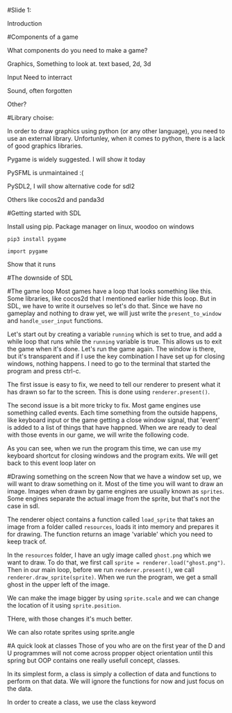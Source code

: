 #Slide 1:

Introduction

#Components of a game

What components do you need to make a game?

Graphics, Something to look at. text based, 2d, 3d

Input Need to interract

Sound, often forgotten

Other?


#Library choise:

In order to draw graphics using python (or any other language), you need to use an external library. 
Unfortunley, when it comes to python, there is a lack of good graphics libraries. 

Pygame is widely suggested. I will show it today

PySFML is unmaintained :(

PySDL2, I will show alternative code for sdl2

Others like cocos2d and panda3d


#Getting started with SDL

Install using pip. Package manager on linux, woodoo on windows

`pip3 install pygame`

`import pygame`

Show that it runs


#The downside of SDL



#The game loop
Most games have a loop that looks something like this. Some libraries, like cocos2d that I mentioned earlier
hide this loop. But in SDL, we have to write it ourselves so let's do that. Since we have no gameplay
and nothing to draw yet, we will just write the `present_to_window` and `handle_user_input` functions.


Let's start out by creating a variable `running` which is set to true, and add a while loop that runs
while the `running` variable is true. This allows us to exit the game when it's done. Let's run the game
again. The window is there, but it's transparent and if I use the key combination I have set up for closing
windows, nothing happens. I need to go to the terminal that started the program and press ctrl-c.

The first issue is easy to fix, we need to tell our renderer to present what it has drawn so far to the 
screen. This is done using `renderer.present()`.

The second issue is a bit more tricky to fix. Most game engines use something called events. Each time 
something from the outside happens, like keyboard input or the game getting a close window signal, that
'event' is added to a list of things that have happned. When we are ready to deal with those events in
our game, we will write the following code.

As you can see, when we run the program this time, we can use my keyboard shortcut for closing windows and 
the program exits. We will get back to this event loop later on


#Drawing something on the screen
Now that we have a window set up, we will want to draw something on it. Most of the time you will want to
draw an image. Images when drawn by game engines are usually known as `sprites`. Some engines separate the
actual image from the sprite, but that's not the case in sdl. 

The renderer object contains a function called `load_sprite` that takes an image from a folder called
`resources`, loads it into memory and prepares it for drawing. The function returns an image 'variable' 
which you need to keep track of. 

In the `resources` folder, I have an ugly image called `ghost.png` which we want to draw. To do that,
we first call `sprite = renderer.load("ghost.png")`. Then in our main loop, before we run `renderer.present()`,
we call `renderer.draw_sprite(sprite)`.  When we run the program, we get a small ghost in the upper left of
the image. 

We can make the image bigger by using `sprite.scale` and we can change the location of it using 
`sprite.position`. 

THere, with those changes it's much better.


We can also rotate sprites using sprite.angle


#A quick look at classes
Those of you who are on the first year of the D and U programmes will not come across propper object orientation
until this spring but OOP contains one really usefull concept, classes.

In its simplest form, a class is simply a collection of data and functions to perform on that data. We will
ignore the functions for now and just focus on the data. 

In order to create a class, we use the class keyword

